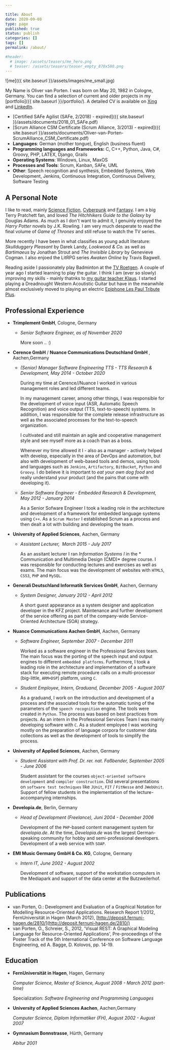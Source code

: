 ```yaml
---

title: About
date: 2020-09-08
type: page
published: true
status: publish
categories: []
tags: []
permalink: /about/

#header: 
  # image: /assets/teasers/me_hero.png
  # teaser: /assets/teasers/teaser_empty_870x580.png
---
```

![me]({{ site.baseurl }}/assets/images/me_small.jpg)

My Name is Oliver van Porten. I was born on May 20, 1982 in Cologne, Germany. You can find a selection of current and older projects in my [portfolio]({{ site.baseurl }}/portfolio/). A detailed CV is available on [Xing](https://www.xing.com/profile/Oliver_vanPorten) and [LinkedIn](https://de.linkedin.com/in/ovanporten/).

*   [Certified SAFe Agilist (SAFe, 2/2018) - expired]({{ site.baseurl }}/assets/documents/2018_01_SAFe.pdf)
*   [Scrum Alliance CSM Certificate (Scrum Alliance, 3/2013) - expired]({{ site.baseurl }}/assets/documents/Oliver-van-Porten-ScrumAlliance_CSM_Certificate.pdf)
*   **Languages**: German (mother tongue), English (business fluent)
*   **Programming languages and Frameworks:** C, C++, Python, Java, C#, Groovy, PHP, LATEX, Django, Grails
*   **Operating Systems**: Windows, Linux, MaxOS
*   **Processes and Tools**: Scrum, Kanban, SAFe, UML
*   **Other**: Speech recognition and synthesis, Embedded Systems, Web Development, Jenkins, Continuous Integration, Continuous Delivery, Software Testing

A Personal Note
---------------

I like to read, mainly [Science Fiction](http://en.wikipedia.org/wiki/Science_fiction), [Cyberpunk](http://en.wikipedia.org/wiki/Cyberpunk) and [Fantasy](http://en.wikipedia.org/wiki/Fantasy). I am a big Terry Pratchett fan, and loved *The Hitchhikers Guide to the Galaxy* by Douglas Adams. As much as I don't want to admit it, I genuinly enjoyed the *Harry Potter* novels by J.K. Rowling. I am very much desperate to read the final volume of *Game of Thrones* and still refuse to watch the TV series.

More recently I have been in what classifies as young adult literature: *Skullduggery Pleasant* by Darek Landy, *Lookwood & Co.* as well as *Bartimaeus* by Jonathan Strout and *The Invisible Library* by Genevieve Cogman. I also enjoed the LitRPG series *Awaken Online* by Travis Bagwell. 

Reading aside I passionately play Badminton at the [TV Roetgen](http://www.tv-roetgen.de/). A couple of year ago I started learning to play the guitar. I think I am (ever so slowly) improving my skills - mainly thatnks to [my guitar teacher Klaus](https://playtheguitar.de/). I started playing a Dreadnought Western Acoutistic Guitar but have in the meanwhile almost exclusively moved to playing an electric [Epiphone Les Paul Tribute Plus](https://www.musicstore.de/de_DE/EUR/Epiphone-Les-Paul-Tribute-Plus-Midnight-Sapphire/art-GIT0021302-000).

Professional Experience
-----------------------

*   **Trimplement GmbH**, Cologne, Germany

    * _Senior Software Engineer, as of November 2020_

      More soon .. :)

*   **Cerence GmbH** / **Nuance Communications Deutschland GmbH** , Aachen,Germany        

    * _(Senior) Manager Software Engineering TTS - TTS Research & Development, May 2014 - October 2020_    

      During my time at Cerence//Nuance I worked in various management roles and led different teams.
      
      In my management career, among other things, I was responsible for the development of voice input (ASR, Automatic Speech Recognition) and voice output (TTS, text-to-speech) systems. In addition, I was responsible for
      the complete release infrastructure as well as the associated processes for the text-to-speech organization.

      I cultivated and still maintain an agile and cooperative management style and see myself more as a coach than as a boss.

      Whenever my time allowed it I - also as a manager - actively helped with develop, especially in the area of
      DevOps and automation, but also with development of web-based tools and demos, using tools and languages such as `Jenkins`, `Artifactory`, `BitBucket`, `Python` and `Groovy`. I do believe it is important to *eat your own dog food* and really understand your product (and the pains that come with developing it). 

    * _Senior Software Engineer - Embedded Research & Development, May 2012 - January 2014_
    
      As a Senior Sofware Engineer I took a leading role in the architecture and development of a framework for 
      embedded language systems using `C++`. As a `Scrum Master` I established Scrum as a process and then dealt a lot with building and developing the team. 
    
*   **University of Applied Sciences**, Aachen, Germany  
    
    * _Assistant Lecturer,  March 2015 - July 2017_  
    
      As an assitant lecturer I ran *Information Systems I* in the * Communication and Multimedia Design (CMD)* degree course. I was responsible for conducting lectures and exercises as well as exams. The main focus was the development of websites with `HTML5`, `CSS3`, `PHP` and `MySQL`.
        
*   **Generali Deutschland Informatik Services GmbH**, Aachen, Germany
    
    * _System Designer, January 2012 - April 2012_
    
      A short guest appearance as a system designer and application developer in the KFZ project. Maintenance and further development of the service offering as part of the company-wide Service-Oriented Architecture (SOA) strategy.
    
*   **Nuance Communications Aachen GmbH**, Aachen, Germany
    
    * _Software Engineer, September 2007 - December 2011_
    
      Worked as a software engineer in the Professional Services team. The main focus was the porting of the speech input and output engines to different `embedded platforms`. Furthermore, I took a leading role in the architecture and implementation of a software stack for executing remote procedure calls on a multi-processor (big-little, `ARM+DSP`) platform, using `C`.
        
    * _Student Employee, Intern, Graduand, December 2005 - August 2007_
    
      As a graduand, I work on the introduction and development of a process and the associated tools for the automatic tuning of the parameters of the `speech recognition` engine. The tools were created in `Python`. The process was based on best practices from projects.
      As an intern in the Professional Services Team I was mainly developing software with `C`.
      As a student employee I was working mostly on the preparation of language corpora for customer data collections as well as the development of tools to simplify the process.
    
*   **University of Applied Sciences**, Aachen, Germany  
    
    * _Student Assistant with Prof. Dr. rer. nat. Faßbender, September 2005 - June 2006_
    
      Student assistant for the courses `object-oriented software development` and `compiler construction`. Did several presentations on `software test techniques` like `JUnit`, `FIT` / `FitNesse` and `JWebUnit`. Support of fellow students in the implementation of the lecture-accompanying internships.
    
*   **Developia.de**, Berlin, Germany
    
    * _Head of Development (Freelance), Juni 2004 - December 2006_
    
      Development of the `PHP`-based content management system for *developia.de*. At the time, *Developia.de* was the largest German-speaking community for hobby and semi-professional developers. Development of a web service with `SOAP`.
    
*   **EMI Music Germany GmbH & Co. KG**, Cologne, Germany
    
    * _Intern IT, June 2002 - August 2002_
    
      Development of software, support of the workstation computers in the Mediapark and support of the data center at the Butzweilerhof.

Publications
------------------

*   van Porten, O.: Development and Evaluation of a Graphical Notation for Modelling Resource-Oriented Applications. Research Report 1/2012, FernUniversität in Hagen (March 2012), [http://deposit.fernuni-hagen.de/2810/](http://deposit.fernuni-hagen.de/2810/)
*   van Porten, O., Schreier, S., 2012, 'Visual REST: A Graphical Modeling Language for Resource-Oriented Applications', Pre-proceedings of the Poster Track of the 5th International Conference on Software Language Engineering, ed A. Bagge, D. Kolovos, pp. 14-19.


Education
----------

*   **FernUniversität in Hagen**, Hagen, Germany
    
    _Computer Science, Master of Science, August 2008 - March 2012 (part-time)_
    
    Specialization: _Software Engineering and Programming Languages_
    
*   **University of Applied Sciences Aachen**, Aachen,Germany
    
    _Computer Science, Diplom Informatiker (FH), August 2002 - August 2007_
    
*   **Gymnasium Bonnstrasse**, Hürth, Germany
    
    _Abitur 2001_
    

